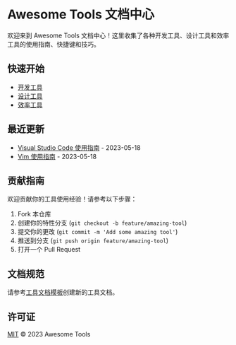 # Awesome Tools 文档中心

欢迎来到 Awesome Tools 文档中心！这里收集了各种开发工具、设计工具和效率工具的使用指南、快捷键和技巧。

## 快速开始

- [开发工具](categories/development.md)
- [设计工具](categories/design.md)
- [效率工具](categories/productivity.md)

## 最近更新

- [Visual Studio Code 使用指南](tools/visual-studio-code/README.md) - 2023-05-18
- [Vim 使用指南](tools/vim/README.md) - 2023-05-18

## 贡献指南

欢迎贡献你的工具使用经验！请参考以下步骤：

1. Fork 本仓库
2. 创建你的特性分支 (`git checkout -b feature/amazing-tool`)
3. 提交你的更改 (`git commit -m 'Add some amazing tool'`)
4. 推送到分支 (`git push origin feature/amazing-tool`)
5. 打开一个 Pull Request

## 文档规范

请参考[工具文档模板](templates/tool_template.md)创建新的工具文档。

## 许可证

[MIT](LICENSE) © 2023 Awesome Tools

